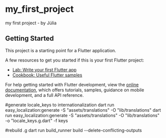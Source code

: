 # my_first_project

my first project - by Júlia

## Getting Started

This project is a starting point for a Flutter application.

A few resources to get you started if this is your first Flutter project:

- [Lab: Write your first Flutter app](https://docs.flutter.dev/get-started/codelab)
- [Cookbook: Useful Flutter samples](https://docs.flutter.dev/cookbook)

For help getting started with Flutter development, view the
[online documentation](https://docs.flutter.dev/), which offers tutorials,
samples, guidance on mobile development, and a full API reference.

#generate locale_keys to internationalization
dart run easy_localization:generate -S "assets/translations" -O "lib/translations"
dart run easy_localization:generate -S "assets/translations" -O "lib/translations" -o "locale_keys.g.dart" -f keys

#rebuild .g
dart run build_runner build --delete-conflicting-outputs

